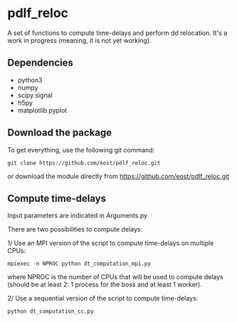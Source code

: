# pdlf_reloc
A set of functions to compute time-delays and perform dd relocation.
It's a work in progress (meaning, it is not yet working).

## Dependencies
- python3
- numpy
- scipy.signal
- h5py
- matplotlib.pyplot

## Download the package
To get everything, use the following git command:
```
git clone https://github.com/eost/pdlf_reloc.git
```
or download the module directly from https://github.com/eost/pdlf_reloc.git

## Compute time-delays
Input parameters are indicated in Arguments.py

There are two possibilities to compute delays:

1/ Use an MPI version of the script to compute time-delays on multiple CPUs:
```
mpiexec -n NPROC python dt_computation_mpi.py
```
where NPROC is the number of CPUs that will be used to compute delays (should be at least 2: 1 process for the boss and at least 1 worker).

2/ Use a sequential version of the script to compute time-delays:
```
python dt_computation_cc.py
```



